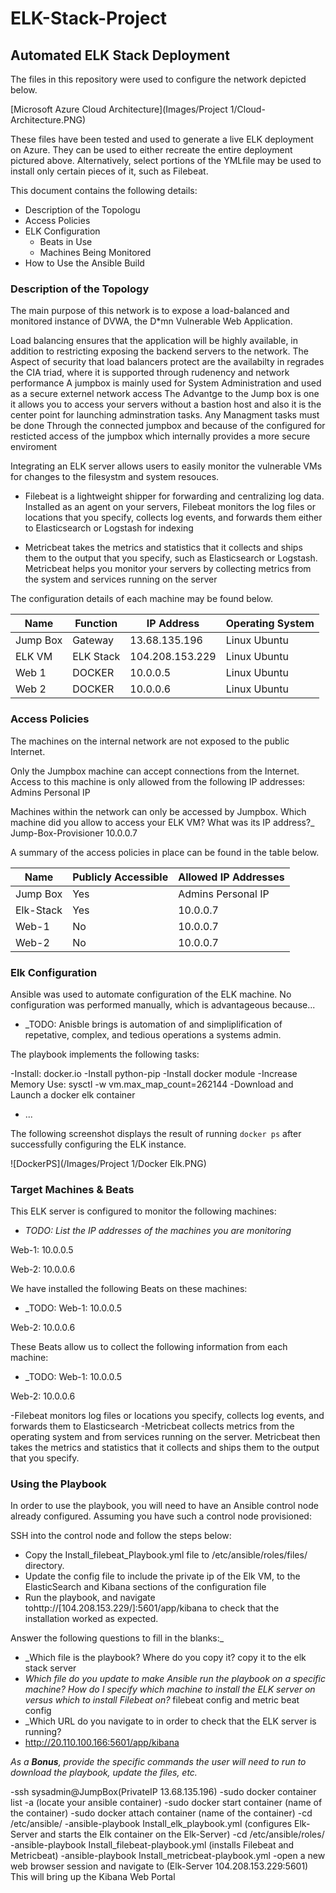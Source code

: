 # ELK-Stack-Project
## Automated ELK Stack Deployment

The files in this repository were used to configure the network depicted below.

[Microsoft Azure Cloud Architecture](Images/Project 1/Cloud-Architecture.PNG)

These files have been tested and used to generate a live ELK deployment on Azure. They can be used to either recreate the entire deployment pictured above. Alternatively, select portions of the YMLfile may be used to install only certain pieces of it, such as Filebeat.

  

This document contains the following details:
- Description of the Topologu
- Access Policies
- ELK Configuration
  - Beats in Use
  - Machines Being Monitored
- How to Use the Ansible Build


### Description of the Topology

The main purpose of this network is to expose a load-balanced and monitored instance of DVWA, the D*mn Vulnerable Web Application.

Load balancing ensures that the application will be highly available, in addition to restricting exposing the backend servers to the network.
The Aspect of security that load balancers protect are the availabilty in regrades the CIA triad, where it is supported through rudenency and network performance
A jumpbox is mainly used for System Administration and used as a secure externel network access
The Advantge to the Jump box is one it allows you to access your servers without a bastion host and also it is the center point for launching adminstration tasks. 
Any Managment tasks must be done Through the connected jumpbox and because of the configured for resticted access of the jumpbox which internally provides a more secure enviroment


Integrating an ELK server allows users to easily monitor the vulnerable VMs for changes to the filesystm and system resouces.
- Filebeat is a lightweight shipper for forwarding and centralizing log data.
 Installed as an agent on your servers, Filebeat monitors the log files or locations that you specify, collects log events, and forwards them either to Elasticsearch or Logstash for indexing

- Metricbeat takes the metrics and statistics that it collects and ships them to the output that you specify, such as Elasticsearch or Logstash.
 Metricbeat helps you monitor your servers by collecting metrics from the system and services running on the server


The configuration details of each machine may be found below.

| Name     | Function | IP Address    | Operating System |
|----------|----------|------------   |------------------|
| Jump Box | Gateway  |13.68.135.196  | Linux Ubuntu     |
| ELK VM   | ELK Stack|104.208.153.229| Linux Ubuntu     |
| Web 1    | DOCKER   | 10.0.0.5      | Linux Ubuntu     |
| Web 2    | DOCKER   | 10.0.0.6      | Linux Ubuntu     |

### Access Policies

The machines on the internal network are not exposed to the public Internet. 

Only the Jumpbox machine can accept connections from the Internet. Access to this machine is only allowed from the following IP addresses:
Admins Personal IP

Machines within the network can only be accessed by Jumpbox.
Which machine did you allow to access your ELK VM? What was its IP address?_ Jump-Box-Provisioner 10.0.0.7

A summary of the access policies in place can be found in the table below.

| Name     | Publicly Accessible | Allowed IP Addresses |
|----------|---------------------|----------------------|
| Jump Box | Yes                 | Admins Personal IP   |
| Elk-Stack| Yes                 | 10.0.0.7             |
| Web-1    | No	                 | 10.0.0.7             |
| Web-2    | No                  | 10.0.0.7             |

### Elk Configuration

Ansible was used to automate configuration of the ELK machine. No configuration was performed manually, which is advantageous because...
- _TODO: Anisble brings is automation of and simpliplification of repetative, complex, and tedious operations a systems admin.

The playbook implements the following tasks:

-Install: docker.io
-Install python-pip
-Install  docker module
-Increase Memory Use: sysctl -w vm.max_map_count=262144
-Download and Launch a docker elk container
- ...

The following screenshot displays the result of running `docker ps` after successfully configuring the ELK instance.

![DockerPS](/Images/Project 1/Docker Elk.PNG)

### Target Machines & Beats
This ELK server is configured to monitor the following machines:
- _TODO: List the IP addresses of the machines you are monitoring_

Web-1: 10.0.0.5

Web-2: 10.0.0.6

We have installed the following Beats on these machines:
- _TODO: 
Web-1: 10.0.0.5

Web-2: 10.0.0.6

These Beats allow us to collect the following information from each machine:
- _TODO: 
Web-1: 10.0.0.5

Web-2: 10.0.0.6


-Filebeat monitors log files or locations you specify, collects log events, and forwards them to Elasticsearch
-Metricbeat collects metrics from the operating system and from services running on the server. Metricbeat then takes the metrics and statistics that it collects and ships them to the output that you specify.

### Using the Playbook
In order to use the playbook, you will need to have an Ansible control node already configured. Assuming you have such a control node provisioned: 

SSH into the control node and follow the steps below:
- Copy the Install_filebeat_Playbook.yml file to /etc/ansible/roles/files/ directory.
- Update the config file to include the private ip of the Elk VM, to the  ElasticSearch and Kibana sections of the configuration file
- Run the playbook, and navigate tohttp://[104.208.153.229/]:5601/app/kibana to check that the installation worked as expected.

Answer the following questions to fill in the blanks:_
- _Which file is the playbook? Where do you copy it? copy it to the elk stack server
- _Which file do you update to make Ansible run the playbook on a specific machine? How do I specify which machine to install the ELK server on versus which to install Filebeat on?_ filebeat config and metric beat config
- _Which URL do you navigate to in order to check that the ELK server is running?
- http://20.110.100.166:5601/app/kibana

_As a **Bonus**, provide the specific commands the user will need to run to download the playbook, update the files, etc._

-ssh sysadmin@JumpBox(PrivateIP 13.68.135.196)
-sudo docker container list -a (locate your ansible container)
-sudo docker start container (name of the container)
-sudo docker attach container (name of the container)
-cd /etc/ansible/
-ansible-playbook Install_elk_playbook.yml (configures Elk-Server and starts the Elk container on the Elk-Server)
-cd /etc/ansible/roles/
-ansible-playbook Install_filebeat-playbook.yml (installs Filebeat and Metricbeat)
-ansible-playbook Install_metricbeat-playbook.yml
-open a new web browser session and navigate to (Elk-Server 104.208.153.229:5601) This will bring up the Kibana Web Portal
